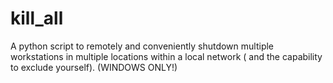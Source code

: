 # kill_all
A python script to remotely and conveniently shutdown multiple workstations in multiple locations within a local network ( and the capability to exclude yourself). (WINDOWS ONLY!)
